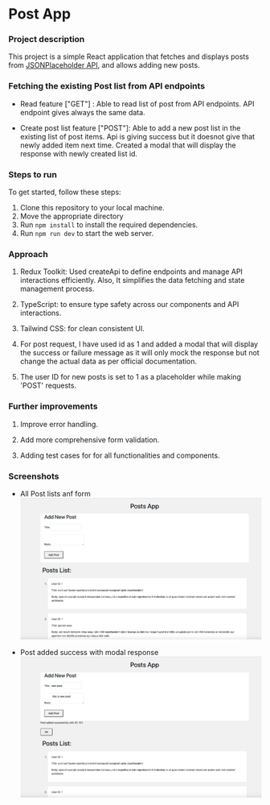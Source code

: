 # Post App

### Project description

This project is a simple React application that fetches and displays posts from [JSONPlaceholder API](https://jsonplaceholder.typicode.com/), and allows adding new posts.

### Fetching the existing Post list from API endpoints 

- Read feature ["GET"] : Able to read list of post from API endpoints. API endpoint gives always the same data.

- Create post list feature ["POST"]: Able to add a new post list in the existing list of post items. Api is giving success but it doesnot give that newly added item next time. Created a modal that will display the response with newly created list id.

### Steps to run

To get started, follow these steps:

1. Clone this repository to your local machine.
2. Move the appropriate directory
3. Run `npm install` to install the required dependencies.
4. Run `npm run dev` to start the web server. 

### Approach

1. Redux Toolkit: Used createApi to define endpoints and manage API interactions efficiently. Also, It simplifies the data fetching and state management process.

2. TypeScript: to ensure type safety across our components and API interactions.

3. Tailwind CSS: for clean consistent UI.

4. For post request, I have used id as 1 and added a modal that will display the success or failure message as it will only mock the response but not change the actual data as per official documentation.

5. The user ID for new posts is set to 1 as a placeholder while making 'POST' requests.

### Further improvements

1. Improve error handling.

2. Add more comprehensive form validation.

3. Adding test cases for for all functionalities and components.

### Screenshots

- All Post lists anf form
![s1](./src/assets/s1.png)

- Post added success with modal response
![s2](./src/assets/s2.png)

